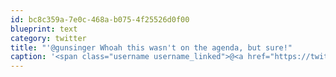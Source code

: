 ```yaml
---
id: bc8c359a-7e0c-468a-b075-4f25526d0f00
blueprint: text
category: twitter
title: "'@gunsinger Whoah this wasn't on the agenda, but sure!"
caption: '<span class="username username_linked">@<a href="https://twitter.com/gunsinger" title="Cynthia Gunsinger">gunsinger</a></span> Whoah this wasn''t on the agenda, but sure!'
---
```

